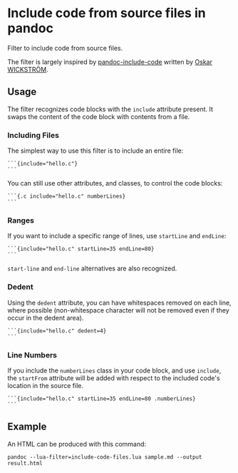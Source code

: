 Include code from source files in pandoc
========================================

Filter to include code from source files.

The filter is largely inspired by
[pandoc-include-code](https://github.com/owickstrom/pandoc-include-code)
written by [Oskar WICKSTRÖM](https://github.com/owickstrom).

## Usage

The filter recognizes code blocks with the `include` attribute present. It
swaps the content of the code block with contents from a file.

### Including Files

The simplest way to use this filter is to include an entire file:

    ```{include="hello.c"}
    ```

You can still use other attributes, and classes, to control the code blocks:

    ```{.c include="hello.c" numberLines}
    ```

### Ranges

If you want to include a specific range of lines, use `startLine` and `endLine`:

    ```{include="hello.c" startLine=35 endLine=80}
    ```

`start-line` and `end-line` alternatives are also recognized.

### Dedent

Using the `dedent` attribute, you can have whitespaces removed on each line,
where possible (non-whitespace character will not be removed even if they occur
in the dedent area).

    ```{include="hello.c" dedent=4}
    ```

### Line Numbers

If you include the `numberLines` class in your code block, and use `include`,
the `startFrom` attribute will be added with respect to the included code's
location in the source file.

    ```{include="hello.c" startLine=35 endLine=80 .numberLines}
    ```

## Example

An HTML can be produced with this command:

    pandoc --lua-filter=include-code-files.lua sample.md --output result.html

